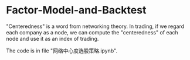 # Factor-Model-and-Backtest

"Centeredness" is a word from networking theory. In trading, if we regard each company as a node, we can compute the "centeredness" of each node and use it as an index of trading.

The code is in file "网络中心度选股策略.ipynb". 
